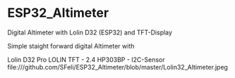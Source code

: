# ESP32_Altimeter
Digital Altimeter with Lolin D32 (ESP32) and TFT-Display

Simple staight forward digital Altimeter with

Lolin D32 Pro
LOLIN TFT - 2.4
HP303BP - I2C-Sensor
file:///github.com/SFeli/ESP32_Altimeter/blob/master/Lolin32_Altimeter.jpeg


